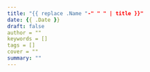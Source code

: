 ```yaml
---
title: "{{ replace .Name "-" " " | title }}"
date: {{ .Date }}
draft: false
author = ""
keywords = []
tags = []
cover = ""
summary: ""
---
```


